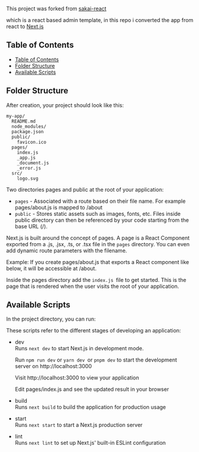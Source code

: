 This project was forked from [sakai-react](https://github.com/primefaces/sakai-react) 

which is a react based admin template, in this repo i converted the app from react to [Next.js](https://nextjs.org/)

## Table of Contents

- [Table of Contents](#table-of-contents)
- [Folder Structure](#folder-structure)
- [Available Scripts](#available-scripts)

## Folder Structure

After creation, your project should look like this:

```
my-app/
  README.md
  node_modules/
  package.json
  public/
    favicon.ico
  pages/
    index.js
    _app.js
    _document.js
    _error.js
  src/
    logo.svg
```

Two directories pages and public at the root of your application:

- `pages` - Associated with a route based on their file name. For example pages/about.js is mapped to /about
- `public` - Stores static assets such as images, fonts, etc. Files inside public directory can then be referenced by your code starting from the base URL (/).


Next.js is built around the concept of pages. A page is a React Component exported from a .js, .jsx, .ts, or .tsx file in the `pages` directory. You can even add dynamic route parameters with the filename.

Example: If you create pages/about.js that exports a React component like below, it will be accessible at /about.

Inside the pages directory add the `index.js `file to get started. This is the page that is rendered when the user visits the root of your application.


## Available Scripts

In the project directory, you can run:

These scripts refer to the different stages of developing an application:

- dev  
      Runs `next dev` to start Next.js in development mode.
      
    Run `npm run dev` or `yarn dev `or `pnpm dev` to start the development server on http://localhost:3000

    Visit http://localhost:3000 to view your application
    
    Edit pages/index.js and see the updated result in your browser

- build  
  Runs `next build` to build the application for production usage
- start   
  Runs `next start` to start a Next.js production server
- lint  
  Runs `next lint` to set up Next.js' built-in ESLint configuration

